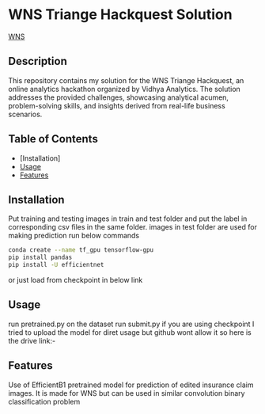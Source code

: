# WNS Triange Hackquest Solution

[WNS](https://datahack.analyticsvidhya.com/contest/wns-triange-hackquest/#About)

## Description

This repository contains my solution for the WNS Triange Hackquest, an online analytics hackathon organized by Vidhya Analytics. The solution addresses the provided challenges, showcasing analytical acumen, problem-solving skills, and insights derived from real-life business scenarios.

## Table of Contents

- [Installation]
- [Usage](#usage)
- [Features](#features)


## Installation
Put training and testing images in train and test folder and put the label in corresponding csv files in the same folder.
images in test folder are used for making prediction
run below commands
```bash
conda create --name tf_gpu tensorflow-gpu
pip install pandas
pip install -U efficientnet
```
or just load from checkpoint in below link

## Usage
run pretrained.py on the dataset
run submit.py if you are using checkpoint
I tried to upload the model for diret usage but github wont allow it so here is the drive link:- 

## Features
Use of EfficientB1 pretrained model for prediction of edited insurance claim images.
It is made for WNS but can be used in similar convolution binary classification problem




